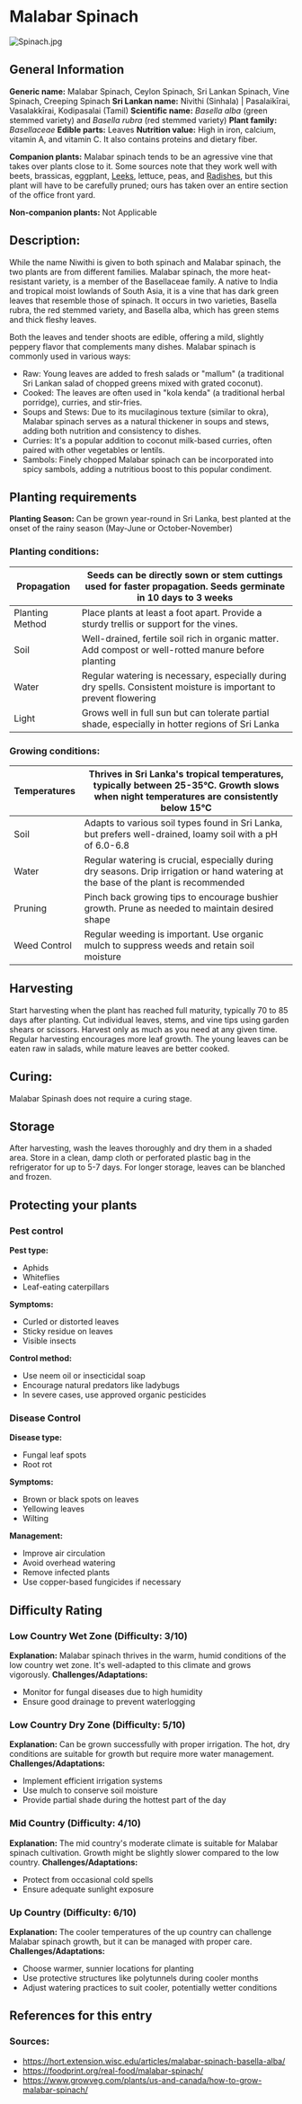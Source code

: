 # Malabar Spinach
![Spinach.jpg](../../assets/images/Spinach.jpg "Rasbak, CC BY-SA 3.0 <https://creativecommons.org/licenses/by-sa/3.0>, via Wikimedia Commons")
## General Information
**Generic name:** Malabar Spinach, Ceylon Spinach, Sri Lankan Spinach, Vine Spinach, Creeping Spinach
**Sri Lankan name:** Nivithi (Sinhala) | Pasalaikīrai, Vasalakkīrai, Kodipasalai (Tamil)
**Scientific name:** _Basella alba_ (green stemmed variety) and _Basella rubra_ (red stemmed variety)
**Plant family:** _Basellaceae_
**Edible parts:** Leaves
**Nutrition value:** High in iron, calcium, vitamin A, and vitamin C. It also contains proteins and dietary fiber.

**Companion plants:** Malabar spinach tends to be an agressive vine that takes over plants close to it. Some sources note that they work well with beets, brassicas, eggplant, [Leeks](https://lanka.wiki/leafy%20greens/leeks.html), lettuce, peas, and [Radishes](https://lanka.wiki/roots/radish.html), but this plant will have to be carefully pruned; ours has taken over an entire section of the office front yard. 

**Non-companion plants:** Not Applicable

## Description:
While the name Niwithi is given to both spinach and Malabar spinach, the two plants are from different families. Malabar spinach, the more heat-resistant variety, is a member of the Basellaceae family. A native to India and tropical moist lowlands of South Asia, it is a vine that has dark green leaves that resemble those of spinach. It occurs in two varieties, Basella rubra, the red stemmed variety, and Basella alba, which has green stems and thick fleshy leaves.

Both the leaves and tender shoots are edible, offering a mild, slightly peppery flavor that complements many dishes. Malabar spinach is commonly used in various ways:

- Raw: Young leaves are added to fresh salads or "mallum" (a traditional Sri Lankan salad of chopped greens mixed with grated coconut).
- Cooked: The leaves are often used in "kola kenda" (a traditional herbal porridge), curries, and stir-fries.
- Soups and Stews: Due to its mucilaginous texture (similar to okra), Malabar spinach serves as a natural thickener in soups and stews, adding both nutrition and consistency to dishes.
- Curries: It's a popular addition to coconut milk-based curries, often paired with other vegetables or lentils.
- Sambols: Finely chopped Malabar spinach can be incorporated into spicy sambols, adding a nutritious boost to this popular condiment.

## Planting requirements
**Planting Season:** Can be grown year-round in Sri Lanka, best planted at the onset of the rainy season (May-June or October-November)

### Planting conditions:
| Propagation | Seeds can be directly sown or stem cuttings used for faster propagation. Seeds germinate in 10 days to 3 weeks |
|----|----|
| Planting Method | Place plants at least a foot apart. Provide a sturdy trellis or support for the vines. |
| Soil | Well-drained, fertile soil rich in organic matter. Add compost or well-rotted manure before planting |
| Water | Regular watering is necessary, especially during dry spells. Consistent moisture is important to prevent flowering |
| Light | Grows well in full sun but can tolerate partial shade, especially in hotter regions of Sri Lanka |

### Growing conditions:
| Temperatures | Thrives in Sri Lanka's tropical temperatures, typically between 25-35°C. Growth slows when night temperatures are consistently below 15°C |
|--------|----------------|
| Soil | Adapts to various soil types found in Sri Lanka, but prefers well-drained, loamy soil with a pH of 6.0-6.8 |
| Water | Regular watering is crucial, especially during dry seasons. Drip irrigation or hand watering at the base of the plant is recommended |
| Pruning | Pinch back growing tips to encourage bushier growth. Prune as needed to maintain desired shape |
| Weed Control | Regular weeding is important. Use organic mulch to suppress weeds and retain soil moisture |

## Harvesting
Start harvesting when the plant has reached full maturity, typically 70 to 85 days after planting. Cut individual leaves, stems, and vine tips using garden shears or scissors. Harvest only as much as you need at any given time. Regular harvesting encourages more leaf growth. The young leaves can be eaten raw in salads, while mature leaves are better cooked.

## Curing:
Malabar Spinash does not require a curing stage.

## Storage
After harvesting, wash the leaves thoroughly and dry them in a shaded area. Store in a clean, damp cloth or perforated plastic bag in the refrigerator for up to 5-7 days. For longer storage, leaves can be blanched and frozen.

## Protecting your plants
### Pest control
**Pest type:**
- Aphids
- Whiteflies
- Leaf-eating caterpillars

**Symptoms:**
- Curled or distorted leaves
- Sticky residue on leaves
- Visible insects

**Control method:**
- Use neem oil or insecticidal soap
- Encourage natural predators like ladybugs
- In severe cases, use approved organic pesticides

### Disease Control
**Disease type:**
- Fungal leaf spots
- Root rot

**Symptoms:**
- Brown or black spots on leaves
- Yellowing leaves
- Wilting

**Management:**
- Improve air circulation
- Avoid overhead watering
- Remove infected plants
- Use copper-based fungicides if necessary

## Difficulty Rating
### Low Country Wet Zone (Difficulty: 3/10)
**Explanation:** Malabar spinach thrives in the warm, humid conditions of the low country wet zone. It's well-adapted to this climate and grows vigorously.
**Challenges/Adaptations:**
- Monitor for fungal diseases due to high humidity
- Ensure good drainage to prevent waterlogging

### Low Country Dry Zone (Difficulty: 5/10)
**Explanation:** Can be grown successfully with proper irrigation. The hot, dry conditions are suitable for growth but require more water management.
**Challenges/Adaptations:**
- Implement efficient irrigation systems
- Use mulch to conserve soil moisture
- Provide partial shade during the hottest part of the day

### Mid Country (Difficulty: 4/10)
**Explanation:** The mid country's moderate climate is suitable for Malabar spinach cultivation. Growth might be slightly slower compared to the low country.
**Challenges/Adaptations:**
- Protect from occasional cold spells
- Ensure adequate sunlight exposure

### Up Country (Difficulty: 6/10)
**Explanation:** The cooler temperatures of the up country can challenge Malabar spinach growth, but it can be managed with proper care.
**Challenges/Adaptations:**
- Choose warmer, sunnier locations for planting
- Use protective structures like polytunnels during cooler months
- Adjust watering practices to suit cooler, potentially wetter conditions

## References for this entry
### Sources:
- https://hort.extension.wisc.edu/articles/malabar-spinach-basella-alba/
- https://foodprint.org/real-food/malabar-spinach/
- https://www.growveg.com/plants/us-and-canada/how-to-grow-malabar-spinach/
